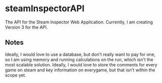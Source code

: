 # steamInspectorAPI

The API for the Steam Inspector Web Application. Currently, I am creating Version 3 for the API.

## Notes

Ideally, I would love to use a database, but don't really want to pay for one, so I am using memory and running calculations on the run, which isn't the most scalable solution. Ideally, I would love to store the comments for every game on steam and key information on everygame, but that isn't within the scope yet.
